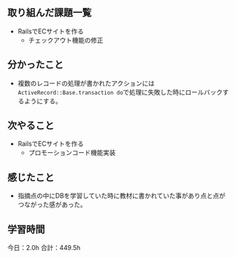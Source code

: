 ## 取り組んだ課題一覧
*  RailsでECサイトを作る
   * チェックアウト機能の修正
## 分かったこと
* 複数のレコードの処理が書かれたアクションには```ActiveRecord::Base.transaction do```で処理に失敗した時にロールバックするようにする。
  
    
    

## 次やること
*  RailsでECサイトを作る
   *  プロモーションコード機能実装
## 感じたこと
*  指摘点の中にDBを学習していた時に教材に書かれていた事があり点と点がつながった感があった。
 
## 学習時間
今日：2.0h
合計：449.5h
